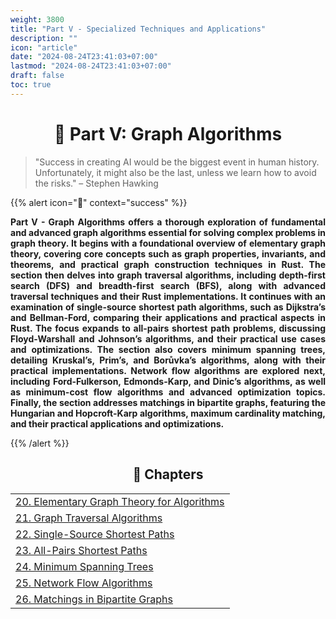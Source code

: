```yaml
---
weight: 3800
title: "Part V - Specialized Techniques and Applications"
description: ""
icon: "article"
date: "2024-08-24T23:41:03+07:00"
lastmod: "2024-08-24T23:41:03+07:00"
draft: false
toc: true
---
```

<center>

# 📘 Part V: Graph Algorithms

</center>

> "Success in creating AI would be the biggest event in human history. Unfortunately, it might also be the last, unless we learn how to avoid the risks." – Stephen Hawking

{{% alert icon="📘" context="success" %}}
<p style="text-align: justify;">
<strong>Part V - Graph Algorithms offers a thorough exploration of fundamental and advanced graph algorithms essential for solving complex problems in graph theory. It begins with a foundational overview of elementary graph theory, covering core concepts such as graph properties, invariants, and theorems, and practical graph construction techniques in Rust. The section then delves into graph traversal algorithms, including depth-first search (DFS) and breadth-first search (BFS), along with advanced traversal techniques and their Rust implementations. It continues with an examination of single-source shortest path algorithms, such as Dijkstra’s and Bellman-Ford, comparing their applications and practical aspects in Rust. The focus expands to all-pairs shortest path problems, discussing Floyd-Warshall and Johnson’s algorithms, and their practical use cases and optimizations. The section also covers minimum spanning trees, detailing Kruskal’s, Prim’s, and Borůvka’s algorithms, along with their practical implementations. Network flow algorithms are explored next, including Ford-Fulkerson, Edmonds-Karp, and Dinic’s algorithms, as well as minimum-cost flow algorithms and advanced optimization topics. Finally, the section addresses matchings in bipartite graphs, featuring the Hungarian and Hopcroft-Karp algorithms, maximum cardinality matching, and their practical applications and optimizations.</strong>
</p>
{{% /alert %}}

<center>

## **🧠 Chapters**

</center>

<div class="container mt-4">
    <div class="row">
        <div class="col-md-12">
            <table class="table table-hover">
                <tbody>
                    <tr>
                        <td><a href="/docs/part-v/chapter-20/" class="text-decoration-none">20. Elementary Graph Theory for Algorithms</a></td>
                    </tr>
                    <tr>
                        <td><a href="/docs/part-v/chapter-21/" class="text-decoration-none">21. Graph Traversal Algorithms</a></td>
                    </tr>
                    <tr>
                        <td><a href="/docs/part-v/chapter-22/" class="text-decoration-none">22. Single-Source Shortest Paths</a></td>
                    </tr>
                    <tr>
                        <td><a href="/docs/part-v/chapter-23/" class="text-decoration-none">23. All-Pairs Shortest Paths</a></td>
                    </tr>
                    <tr>
                        <td><a href="/docs/part-v/chapter-24/" class="text-decoration-none">24. Minimum Spanning Trees</a></td>
                    </tr>
                    <tr>
                        <td><a href="/docs/part-v/chapter-25/" class="text-decoration-none">25. Network Flow Algorithms</a></td>
                    </tr>
                    <tr>
                        <td><a href="/docs/part-v/chapter-26/" class="text-decoration-none">26. Matchings in Bipartite Graphs</a></td>
                    </tr>
                </tbody>
            </table>
        </div>
    </div>
</div>
